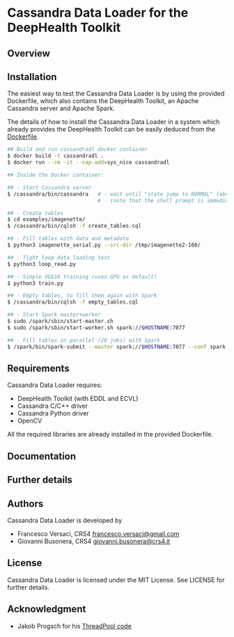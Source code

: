 # Cassandra Data Loader for the DeepHealth Toolkit

## Overview

## Installation

The easiest way to test the Cassandra Data Loader is by using the
provided Dockerfile, which also contains the DeepHealth Toolkit, an
Apache Cassandra server and Apache Spark.

The details of how to install the Cassandra Data Loader in a system
which already provides the DeepHealth Toolkit can be easily deduced
from the [Dockerfile](Dockerfile).

```bash
## Build and run cassandradl docker container
$ docker build -t cassandradl .
$ docker run --rm -it --cap-add=sys_nice cassandradl

## Inside the Docker container:

## - Start Cassandra server
$ /cassandra/bin/cassandra   # - wait until "state jump to NORMAL" (about 1 minute)
                             #   (note that the shell prompt is immediately returned)

## - Create tables
$ cd examples/imagenette/
$ /cassandra/bin/cqlsh -f create_tables.cql

## - Fill tables with data and metadata
$ python3 imagenette_serial.py --src-dir /tmp/imagenette2-160/

## - Tight loop data loading test
$ python3 loop_read.py

## - Simple VGG16 training (uses GPU as default)
$ python3 train.py

## - Empty tables, to fill them again with Spark
$ /cassandra/bin/cqlsh -f empty_tables.cql

## - Start Spark master+worker
$ sudo /spark/sbin/start-master.sh
$ sudo /spark/sbin/start-worker.sh spark://$HOSTNAME:7077

## - Fill tables in parallel (20 jobs) with Spark
$ /spark/bin/spark-submit --master spark://$HOSTNAME:7077 --conf spark.default.parallelism=20 --py-files imagenette_common.py imagenette_spark.py --src-dir /tmp/imagenette2-160
```

## Requirements

Cassandra Data Loader requires:
- DeepHealth Toolkit (with EDDL and ECVL)
- Cassandra C/C++ driver
- Cassandra Python driver
- OpenCV

All the required libraries are already installed in the provided
Dockerfile.

## Documentation


## Further details


## Authors

Cassandra Data Loader is developed by
  * Francesco Versaci, CRS4 <francesco.versaci@gmail.com>
  * Giovanni Busonera, CRS4 <giovanni.busonera@crs4.it>

## License

Cassandra Data Loader is licensed under the MIT License.
See LICENSE for further details.

## Acknowledgment

- Jakob Progsch for his [ThreadPool code](https://github.com/progschj/ThreadPool)
